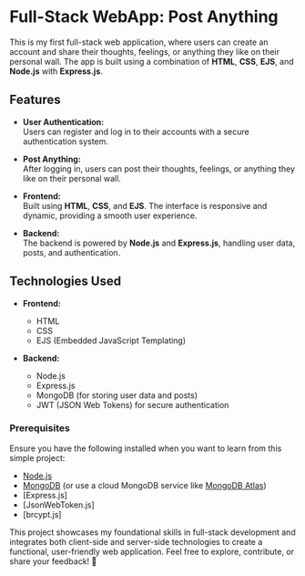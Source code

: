 # Full-Stack WebApp: Post Anything

This is my first full-stack web application, where users can create an account and share their thoughts, feelings, or anything they like on their personal wall. The app is built using a combination of **HTML**, **CSS**, **EJS**, and **Node.js** with **Express.js**.

## Features

- **User Authentication:**  
  Users can register and log in to their accounts with a secure authentication system.

- **Post Anything:**  
  After logging in, users can post their thoughts, feelings, or anything they like on their personal wall.

- **Frontend:**  
  Built using **HTML**, **CSS**, and **EJS**. The interface is responsive and dynamic, providing a smooth user experience.

- **Backend:**  
  The backend is powered by **Node.js** and **Express.js**, handling user data, posts, and authentication.

## Technologies Used

- **Frontend:**  
  - HTML
  - CSS
  - EJS (Embedded JavaScript Templating)

- **Backend:**  
  - Node.js
  - Express.js
  - MongoDB (for storing user data and posts)
  - JWT (JSON Web Tokens) for secure authentication

### Prerequisites

Ensure you have the following installed when you want to learn from this simple project:
- [Node.js](https://nodejs.org/)
- [MongoDB](https://www.mongodb.com/try/download/community) (or use a cloud MongoDB service like [MongoDB Atlas](https://www.mongodb.com/cloud/atlas))
- [Express.js]
- [JsonWebToken.js]
- [brcypt.js]

This project showcases my foundational skills in full-stack development and integrates both client-side and server-side technologies to create a functional, user-friendly web application.
Feel free to explore, contribute, or share your feedback! 🚀
